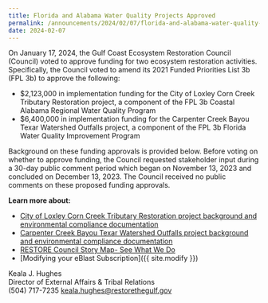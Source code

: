 ```yaml
---
title: Florida and Alabama Water Quality Projects Approved
permalink: /announcements/2024/02/07/florida-and-alabama-water-quality-projects-approved/
date: 2024-02-07
---
```


On January 17, 2024, the Gulf Coast Ecosystem Restoration Council (Council) voted to approve funding for two ecosystem restoration activities. Specifically, the Council voted to amend its 2021 Funded Priorities List 3b (FPL 3b) to approve the following:

- $2,123,000 in implementation funding for the City of Loxley Corn Creek Tributary Restoration project, a component of the FPL 3b Coastal Alabama Regional Water Quality Program
- $6,400,000 in implementation funding for the Carpenter Creek Bayou Texar Watershed Outfalls project, a component of the FPL 3b Florida Water Quality Improvement Program

Background on these funding approvals is provided below. Before voting on whether to approve funding, the Council requested stakeholder input during a 30-day public comment period which began on November 13, 2023 and concluded on December 13, 2023. The Council received no public comments on these proposed funding approvals. 

**Learn more about:**

- [City of Loxley Corn Creek Tributary Restoration project background and environmental compliance documentation](/council-selected-restoration-component/fpl-3)
- [Carpenter Creek Bayou Texar Watershed Outfalls project background and environmental compliance documentation](/council-selected-restoration-component/fpl-3) 
- [RESTORE Council Story Map- See What We Do](https://restorethegulf.maps.arcgis.com/apps/MapSeries/index.html?appid=fc84cd0bac7540839a43b56936a529ca)
- [Modifying your eBlast Subscription]({{ site.modify }})

Keala J. Hughes  
Director of External Affairs & Tribal Relations  
(504) 717-7235
keala.hughes@restorethegulf.gov
